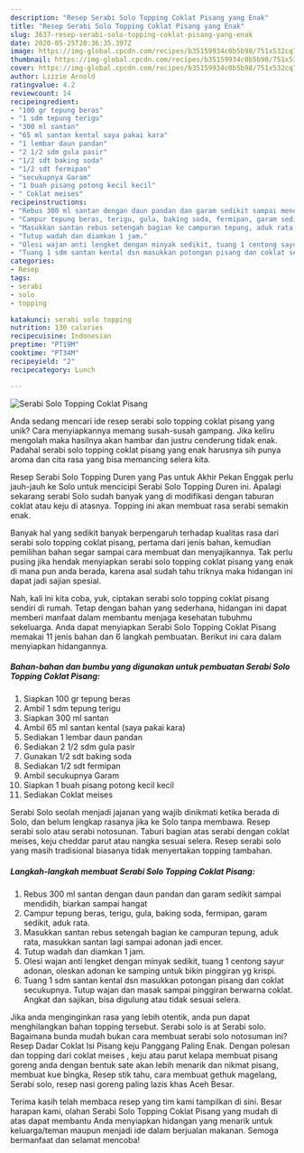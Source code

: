 ```yaml
---
description: "Resep Serabi Solo Topping Coklat Pisang yang Enak"
title: "Resep Serabi Solo Topping Coklat Pisang yang Enak"
slug: 3637-resep-serabi-solo-topping-coklat-pisang-yang-enak
date: 2020-05-25T20:36:35.397Z
image: https://img-global.cpcdn.com/recipes/b35159934c0b5b98/751x532cq70/serabi-solo-topping-coklat-pisang-foto-resep-utama.jpg
thumbnail: https://img-global.cpcdn.com/recipes/b35159934c0b5b98/751x532cq70/serabi-solo-topping-coklat-pisang-foto-resep-utama.jpg
cover: https://img-global.cpcdn.com/recipes/b35159934c0b5b98/751x532cq70/serabi-solo-topping-coklat-pisang-foto-resep-utama.jpg
author: Lizzie Arnold
ratingvalue: 4.2
reviewcount: 14
recipeingredient:
- "100 gr tepung beras"
- "1 sdm tepung terigu"
- "300 ml santan"
- "65 ml santan kental saya pakai kara"
- "1 lembar daun pandan"
- "2 1/2 sdm gula pasir"
- "1/2 sdt baking soda"
- "1/2 sdt fermipan"
- "secukupnya Garam"
- "1 buah pisang potong kecil kecil"
- " Coklat meises"
recipeinstructions:
- "Rebus 300 ml santan dengan daun pandan dan garam sedikit sampai mendidih, biarkan sampai hangat"
- "Campur tepung beras, terigu, gula, baking soda, fermipan, garam sedikit, aduk rata."
- "Masukkan santan rebus setengah bagian ke campuran tepung, aduk rata, masukkan santan lagi sampai adonan jadi encer."
- "Tutup wadah dan diamkan 1 jam."
- "Olesi wajan anti lengket dengan minyak sedikit, tuang 1 centong sayur adonan, oleskan adonan ke samping untuk bikin pinggiran yg krispi."
- "Tuang 1 sdm santan kental dsn masukkan potongan pisang dan coklat secukupnya. Tutup wajan dan masak sampai pinggiran berwarna coklat. Angkat dan sajikan, bisa digulung atau tidak sesuai selera."
categories:
- Resep
tags:
- serabi
- solo
- topping

katakunci: serabi solo topping 
nutrition: 130 calories
recipecuisine: Indonesian
preptime: "PT19M"
cooktime: "PT34M"
recipeyield: "2"
recipecategory: Lunch

---
```



![Serabi Solo Topping Coklat Pisang](https://img-global.cpcdn.com/recipes/b35159934c0b5b98/751x532cq70/serabi-solo-topping-coklat-pisang-foto-resep-utama.jpg)

Anda sedang mencari ide resep serabi solo topping coklat pisang yang unik? Cara menyiapkannya memang susah-susah gampang. Jika keliru mengolah maka hasilnya akan hambar dan justru cenderung tidak enak. Padahal serabi solo topping coklat pisang yang enak harusnya sih punya aroma dan cita rasa yang bisa memancing selera kita.

Resep Serabi Solo Topping Duren yang Pas untuk Akhir Pekan Enggak perlu jauh-jauh ke Solo untuk mencicipi Serabi Solo Topping Duren ini. Apalagi sekarang serabi Solo sudah banyak yang di modifikasi dengan taburan coklat atau keju di atasnya. Topping ini akan membuat rasa serabi semakin enak.

Banyak hal yang sedikit banyak berpengaruh terhadap kualitas rasa dari serabi solo topping coklat pisang, pertama dari jenis bahan, kemudian pemilihan bahan segar sampai cara membuat dan menyajikannya. Tak perlu pusing jika hendak menyiapkan serabi solo topping coklat pisang yang enak di mana pun anda berada, karena asal sudah tahu triknya maka hidangan ini dapat jadi sajian spesial.


Nah, kali ini kita coba, yuk, ciptakan serabi solo topping coklat pisang sendiri di rumah. Tetap dengan bahan yang sederhana, hidangan ini dapat memberi manfaat dalam membantu menjaga kesehatan tubuhmu sekeluarga. Anda dapat menyiapkan Serabi Solo Topping Coklat Pisang memakai 11 jenis bahan dan 6 langkah pembuatan. Berikut ini cara dalam menyiapkan hidangannya.

<!--inarticleads1-->

##### Bahan-bahan dan bumbu yang digunakan untuk pembuatan Serabi Solo Topping Coklat Pisang:

1. Siapkan 100 gr tepung beras
1. Ambil 1 sdm tepung terigu
1. Siapkan 300 ml santan
1. Ambil 65 ml santan kental (saya pakai kara)
1. Sediakan 1 lembar daun pandan
1. Sediakan 2 1/2 sdm gula pasir
1. Gunakan 1/2 sdt baking soda
1. Sediakan 1/2 sdt fermipan
1. Ambil secukupnya Garam
1. Siapkan 1 buah pisang potong kecil kecil
1. Sediakan  Coklat meises


Serabi Solo seolah menjadi jajanan yang wajib dinikmati ketika berada di Solo, dan belum lengkap rasanya jika ke Solo tanpa membawa. Resep serabi solo atau serabi notosunan. Taburi bagian atas serabi dengan coklat meises, keju cheddar parut atau nangka sesuai selera. Resep serabi solo yang masih tradisional biasanya tidak menyertakan topping tambahan. 

<!--inarticleads2-->

##### Langkah-langkah membuat Serabi Solo Topping Coklat Pisang:

1. Rebus 300 ml santan dengan daun pandan dan garam sedikit sampai mendidih, biarkan sampai hangat
1. Campur tepung beras, terigu, gula, baking soda, fermipan, garam sedikit, aduk rata.
1. Masukkan santan rebus setengah bagian ke campuran tepung, aduk rata, masukkan santan lagi sampai adonan jadi encer.
1. Tutup wadah dan diamkan 1 jam.
1. Olesi wajan anti lengket dengan minyak sedikit, tuang 1 centong sayur adonan, oleskan adonan ke samping untuk bikin pinggiran yg krispi.
1. Tuang 1 sdm santan kental dsn masukkan potongan pisang dan coklat secukupnya. Tutup wajan dan masak sampai pinggiran berwarna coklat. Angkat dan sajikan, bisa digulung atau tidak sesuai selera.


Jika anda menginginkan rasa yang lebih otentik, anda pun dapat menghilangkan bahan topping tersebut. Serabi solo is at Serabi solo. Bagaimana bunda mudah bukan cara membuat serabi solo notosuman ini? Resep Dadar Coklat Isi Pisang keju Panggang Paling Enak. Dengan polesan dan topping dari coklat meises , keju atau parut kelapa membuat pisang goreng anda dengan bentuk sate akan lebih menarik dan nikmat pisang, membuat kue bingka, Resep stik tahu, cara membuat gethuk magelang, Serabi solo, resep nasi goreng paling lazis khas Aceh Besar. 

Terima kasih telah membaca resep yang tim kami tampilkan di sini. Besar harapan kami, olahan Serabi Solo Topping Coklat Pisang yang mudah di atas dapat membantu Anda menyiapkan hidangan yang menarik untuk keluarga/teman maupun menjadi ide dalam berjualan makanan. Semoga bermanfaat dan selamat mencoba!
